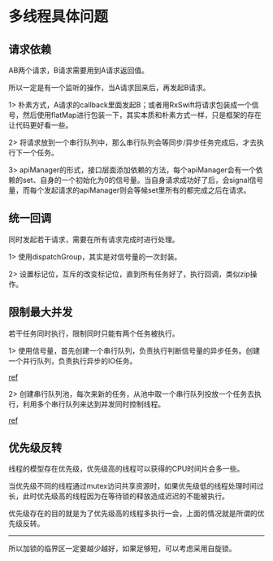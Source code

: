 # 多线程具体问题

## 请求依赖

AB两个请求，B请求需要用到A请求返回值。

所以一定是有一个监听的操作，当A请求回来后，再发起B请求。

1> 朴素方式，A请求的callback里面发起B；或者用RxSwift将请求包装成一个信号，然后使用flatMap进行包装一下，其实本质和朴素方式一样，只是框架的存在让代码更好看一些。

2> 将请求放到一个串行队列中，那么串行队列会等同步/异步任务完成后，才去执行下一个任务。

3> apiManager的形式，接口层面添加依赖的方法，每个apiManager会有一个依赖的set、自身的一个初始化为0的信号量。当自身请求成功好了后，会signal信号量，而每个发起请求的apiManager则会等候set里所有的都完成之后在请求。

## 统一回调

同时发起若干请求，需要在所有请求完成时进行处理。

1> 使用dispatchGroup，其实是对信号量的一次封装。

2> 设置标记位，互斥的改变标记位，直到所有任务好了，执行回调，类似zip操作。

## 限制最大并发

若干任务同时执行，限制同时只能有两个任务被执行。

1> 使用信号量，首先创建一个串行队列，负责执行判断信号量的异步任务。创建一个并行队列，负责执行异步的IO任务。

[ref](https://github.com/buaa0300/QSDispatchQueue/blob/master/QSDispatchQueue/QSDispatchQueue.m)

2> 创建串行队列池，每次来新的任务，从池中取一个串行队列投放一个任务去执行，利用多个串行队列来达到并发同时控制线程。

[ref](https://github.com/ibireme/YYDispatchQueuePool/)

## 优先级反转

线程的模型存在优先级，优先级高的线程可以获得的CPU时间片会多一些。

当优先级不同的线程通过mutex访问共享资源时，如果优先级低的线程处理时间过长，此时优先级高的线程因为在等待锁的释放造成迟迟的不能被执行。

优先级存在的目的就是为了优先级高的线程多执行一会，上面的情况就是所谓的优先级反转。

---

所以加锁的临界区一定要越少越好，如果足够短，可以考虑采用自旋锁。
